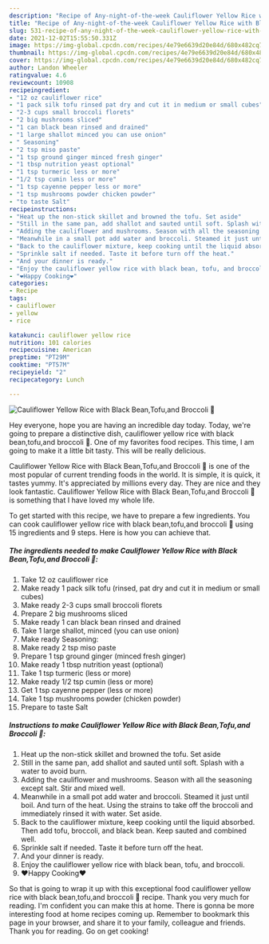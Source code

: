 ```yaml
---
description: "Recipe of Any-night-of-the-week Cauliflower Yellow Rice with Black Bean,Tofu,and Broccoli 🥦"
title: "Recipe of Any-night-of-the-week Cauliflower Yellow Rice with Black Bean,Tofu,and Broccoli 🥦"
slug: 531-recipe-of-any-night-of-the-week-cauliflower-yellow-rice-with-black-bean-tofu-and-broccoli
date: 2021-12-02T15:55:50.331Z
image: https://img-global.cpcdn.com/recipes/4e79e6639d20e84d/680x482cq70/cauliflower-yellow-rice-with-black-beantofuand-broccoli-recipe-main-photo.jpg
thumbnail: https://img-global.cpcdn.com/recipes/4e79e6639d20e84d/680x482cq70/cauliflower-yellow-rice-with-black-beantofuand-broccoli-recipe-main-photo.jpg
cover: https://img-global.cpcdn.com/recipes/4e79e6639d20e84d/680x482cq70/cauliflower-yellow-rice-with-black-beantofuand-broccoli-recipe-main-photo.jpg
author: Landon Wheeler
ratingvalue: 4.6
reviewcount: 10908
recipeingredient:
- "12 oz cauliflower rice"
- "1 pack silk tofu rinsed pat dry and cut it in medium or small cubes"
- "2-3 cups small broccoli florets"
- "2 big mushrooms sliced"
- "1 can black bean rinsed and drained"
- "1 large shallot minced you can use onion"
- " Seasoning"
- "2 tsp miso paste"
- "1 tsp ground ginger minced fresh ginger"
- "1 tbsp nutrition yeast optional"
- "1 tsp turmeric less or more"
- "1/2 tsp cumin less or more"
- "1 tsp cayenne pepper less or more"
- "1 tsp mushrooms powder chicken powder"
- "to taste Salt"
recipeinstructions:
- "Heat up the non-stick skillet and browned the tofu. Set aside"
- "Still in the same pan, add shallot and sauted until soft. Splash with a water to avoid burn."
- "Adding the cauliflower and mushrooms. Season with all the seasoning except salt. Stir and mixed well."
- "Meanwhile in a small pot add water and broccoli. Steamed it just until boil. And turn of the heat. Using the strains to take off the broccoli and immediately rinsed it with water. Set aside."
- "Back to the cauliflower mixture, keep cooking until the liquid absorbed. Then add tofu, broccoli, and black bean. Keep sauted and combined well."
- "Sprinkle salt if needed. Taste it before turn off the heat."
- "And your dinner is ready."
- "Enjoy the cauliflower yellow rice with black bean, tofu, and broccoli."
- "❤️Happy Cooking❤️"
categories:
- Recipe
tags:
- cauliflower
- yellow
- rice

katakunci: cauliflower yellow rice 
nutrition: 101 calories
recipecuisine: American
preptime: "PT29M"
cooktime: "PT57M"
recipeyield: "2"
recipecategory: Lunch

---
```



![Cauliflower Yellow Rice with Black Bean,Tofu,and Broccoli 🥦](https://img-global.cpcdn.com/recipes/4e79e6639d20e84d/680x482cq70/cauliflower-yellow-rice-with-black-beantofuand-broccoli-recipe-main-photo.jpg)

Hey everyone, hope you are having an incredible day today. Today, we're going to prepare a distinctive dish, cauliflower yellow rice with black bean,tofu,and broccoli 🥦. One of my favorites food recipes. This time, I am going to make it a little bit tasty. This will be really delicious.



Cauliflower Yellow Rice with Black Bean,Tofu,and Broccoli 🥦 is one of the most popular of current trending foods in the world. It is simple, it is quick, it tastes yummy. It's appreciated by millions every day. They are nice and they look fantastic. Cauliflower Yellow Rice with Black Bean,Tofu,and Broccoli 🥦 is something that I have loved my whole life.


To get started with this recipe, we have to prepare a few ingredients. You can cook cauliflower yellow rice with black bean,tofu,and broccoli 🥦 using 15 ingredients and 9 steps. Here is how you can achieve that.

<!--inarticleads1-->

##### The ingredients needed to make Cauliflower Yellow Rice with Black Bean,Tofu,and Broccoli 🥦:

1. Take 12 oz cauliflower rice
1. Make ready 1 pack silk tofu (rinsed, pat dry and cut it in medium or small cubes)
1. Make ready 2-3 cups small broccoli florets
1. Prepare 2 big mushrooms sliced
1. Make ready 1 can black bean rinsed and drained
1. Take 1 large shallot, minced (you can use onion)
1. Make ready  Seasoning:
1. Make ready 2 tsp miso paste
1. Prepare 1 tsp ground ginger (minced fresh ginger)
1. Make ready 1 tbsp nutrition yeast (optional)
1. Take 1 tsp turmeric (less or more)
1. Make ready 1/2 tsp cumin (less or more)
1. Get 1 tsp cayenne pepper (less or more)
1. Take 1 tsp mushrooms powder (chicken powder)
1. Prepare to taste Salt




<!--inarticleads2-->

##### Instructions to make Cauliflower Yellow Rice with Black Bean,Tofu,and Broccoli 🥦:

1. Heat up the non-stick skillet and browned the tofu. Set aside
1. Still in the same pan, add shallot and sauted until soft. Splash with a water to avoid burn.
1. Adding the cauliflower and mushrooms. Season with all the seasoning except salt. Stir and mixed well.
1. Meanwhile in a small pot add water and broccoli. Steamed it just until boil. And turn of the heat. Using the strains to take off the broccoli and immediately rinsed it with water. Set aside.
1. Back to the cauliflower mixture, keep cooking until the liquid absorbed. Then add tofu, broccoli, and black bean. Keep sauted and combined well.
1. Sprinkle salt if needed. Taste it before turn off the heat.
1. And your dinner is ready.
1. Enjoy the cauliflower yellow rice with black bean, tofu, and broccoli.
1. ❤️Happy Cooking❤️




So that is going to wrap it up with this exceptional food cauliflower yellow rice with black bean,tofu,and broccoli 🥦 recipe. Thank you very much for reading. I'm confident you can make this at home. There is gonna be more interesting food at home recipes coming up. Remember to bookmark this page in your browser, and share it to your family, colleague and friends. Thank you for reading. Go on get cooking!
